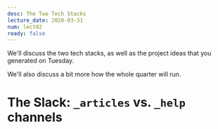 ```yaml
---
desc: The Two Tech Stacks
lecture_date: 2020-03-31
num: lect02
ready: false
---
```


We'll discuss the two tech stacks, as well as the project ideas that you generated on Tuesday.

We'll also discuss a bit more how the whole quarter will run.

# The Slack: `_articles` vs. `_help` channels

